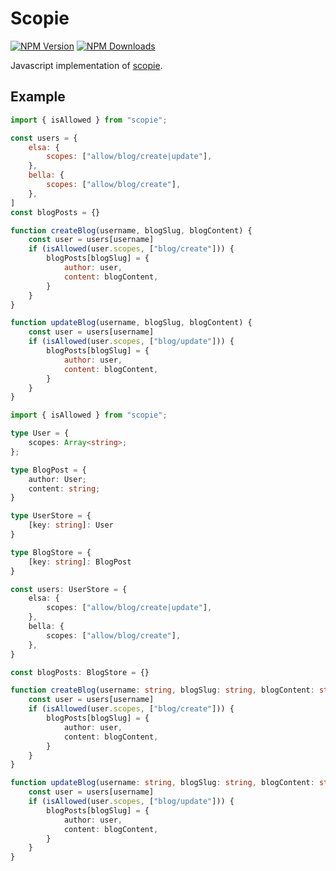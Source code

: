 # Scopie

[![NPM Version](https://img.shields.io/npm/v/scopie.svg)](https://www.npmjs.com/package/scopie)
[![NPM Downloads](https://img.shields.io/npm/dw/scopie)](https://www.npmjs.com/package/scopie)

Javascript implementation of [scopie](https://github.com/miniscruff/scopie).

## Example

```js
import { isAllowed } from "scopie";

const users = {
    elsa: {
        scopes: ["allow/blog/create|update"],
    },
    bella: {
        scopes: ["allow/blog/create"],
    },
]
const blogPosts = {}

function createBlog(username, blogSlug, blogContent) {
    const user = users[username]
    if (isAllowed(user.scopes, ["blog/create"])) {
        blogPosts[blogSlug] = {
            author: user,
            content: blogContent,
        }
    }
}

function updateBlog(username, blogSlug, blogContent) {
    const user = users[username]
    if (isAllowed(user.scopes, ["blog/update"])) {
        blogPosts[blogSlug] = {
            author: user,
            content: blogContent,
        }
    }
}
```

```typescript
import { isAllowed } from "scopie";

type User = {
    scopes: Array<string>;
};

type BlogPost = {
    author: User;
    content: string;
}

type UserStore = {
    [key: string]: User
}

type BlogStore = {
    [key: string]: BlogPost
}

const users: UserStore = {
    elsa: {
        scopes: ["allow/blog/create|update"],
    },
    bella: {
        scopes: ["allow/blog/create"],
    },
}

const blogPosts: BlogStore = {}

function createBlog(username: string, blogSlug: string, blogContent: string) {
    const user = users[username]
    if (isAllowed(user.scopes, ["blog/create"])) {
        blogPosts[blogSlug] = {
            author: user,
            content: blogContent,
        }
    }
}

function updateBlog(username: string, blogSlug: string, blogContent: string) {
    const user = users[username]
    if (isAllowed(user.scopes, ["blog/update"])) {
        blogPosts[blogSlug] = {
            author: user,
            content: blogContent,
        }
    }
}
```
